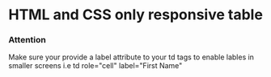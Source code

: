 <h1>HTML and CSS only responsive table</h1>

<h3>Attention</h3>
<p>Make sure your provide a label attribute to your td tags to enable lables in smaller screens
	i.e td role="cell" label="First Name"
 </p>